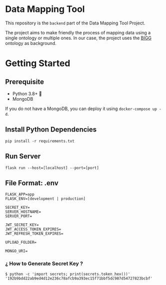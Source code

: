 # Data Mapping Tool

This repository is the `backend` part of the Data Mapping Tool Project.

The project aims to make friendly the process of mapping data using a single ontology or multiple ones. In our case, the
project uses the [BIGG](https://www.bigg-project.eu/) ontology as background.

# Getting Started

## Prerequisite

- Python 3.8+ 🐍
- MongoDB

If you do not have a MongoDB, you can deploy it using `docker-compose up -d`.

## Install Python Dependencies

    pip install -r requirements.txt

## Run Server

    flask run --host=[localhost] --port=[port]

## File Format: .env

    FLASK_APP=app
    FLASK_ENV=[development | production]
    
    SECRET_KEY=
    SERVER_HOSTNAME=
    SERVER_PORT=
    
    JWT_SECRET_KEY=
    JWT_ACCESS_TOKEN_EXPIRES=
    JWT_REFRESH_TOKEN_EXPIRES=

    UPLOAD_FOLDER=

    MONGO_URI=

### ¿ How to Generate Secret Key ?

    $ python -c 'import secrets; print(secrets.token_hex())'
    '192b9bdd22ab9ed4d12e236c78afcb9a393ec15f71bbf5dc987d54727823bcbf'